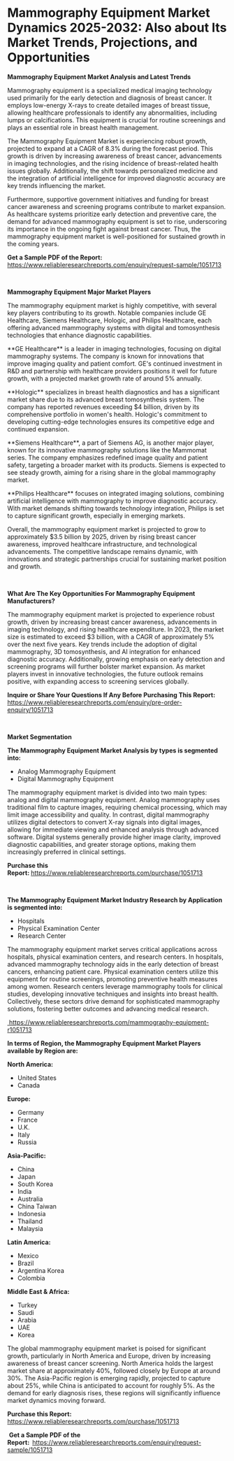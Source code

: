 <p><h1>Mammography Equipment Market Dynamics 2025-2032: Also about Its Market Trends, Projections, and Opportunities</h1></p><p><strong>Mammography Equipment Market Analysis and Latest Trends</strong></p>
<p><p>Mammography equipment is a specialized medical imaging technology used primarily for the early detection and diagnosis of breast cancer. It employs low-energy X-rays to create detailed images of breast tissue, allowing healthcare professionals to identify any abnormalities, including lumps or calcifications. This equipment is crucial for routine screenings and plays an essential role in breast health management.</p><p>The Mammography Equipment Market is experiencing robust growth, projected to expand at a CAGR of 8.3% during the forecast period. This growth is driven by increasing awareness of breast cancer, advancements in imaging technologies, and the rising incidence of breast-related health issues globally. Additionally, the shift towards personalized medicine and the integration of artificial intelligence for improved diagnostic accuracy are key trends influencing the market. </p><p>Furthermore, supportive government initiatives and funding for breast cancer awareness and screening programs contribute to market expansion. As healthcare systems prioritize early detection and preventive care, the demand for advanced mammography equipment is set to rise, underscoring its importance in the ongoing fight against breast cancer. Thus, the mammography equipment market is well-positioned for sustained growth in the coming years.</p></p>
<p><strong>Get a Sample PDF of the Report:&nbsp;</strong> <a href="https://www.reliableresearchreports.com/enquiry/request-sample/1051713?utm_campaign=3567&utm_medium=2&utm_source=Github&utm_content=ia&utm_term=13042025&utm_id=mammography-equipment">https://www.reliableresearchreports.com/enquiry/request-sample/1051713</a></p>
<p>&nbsp;</p>
<p><strong>Mammography Equipment Major Market Players</strong></p>
<p><p>The mammography equipment market is highly competitive, with several key players contributing to its growth. Notable companies include GE Healthcare, Siemens Healthcare, Hologic, and Philips Healthcare, each offering advanced mammography systems with digital and tomosynthesis technologies that enhance diagnostic capabilities.</p><p>**GE Healthcare** is a leader in imaging technologies, focusing on digital mammography systems. The company is known for innovations that improve imaging quality and patient comfort. GE's continued investment in R&D and partnership with healthcare providers positions it well for future growth, with a projected market growth rate of around 5% annually. </p><p>**Hologic** specializes in breast health diagnostics and has a significant market share due to its advanced breast tomosynthesis system. The company has reported revenues exceeding $4 billion, driven by its comprehensive portfolio in women's health. Hologic's commitment to developing cutting-edge technologies ensures its competitive edge and continued expansion.</p><p>**Siemens Healthcare**, a part of Siemens AG, is another major player, known for its innovative mammography solutions like the Mammomat series. The company emphasizes redefined image quality and patient safety, targeting a broader market with its products. Siemens is expected to see steady growth, aiming for a rising share in the global mammography market.</p><p>**Philips Healthcare** focuses on integrated imaging solutions, combining artificial intelligence with mammography to improve diagnostic accuracy. With market demands shifting towards technology integration, Philips is set to capture significant growth, especially in emerging markets.</p><p>Overall, the mammography equipment market is projected to grow to approximately $3.5 billion by 2025, driven by rising breast cancer awareness, improved healthcare infrastructure, and technological advancements. The competitive landscape remains dynamic, with innovations and strategic partnerships crucial for sustaining market position and growth.</p></p>
<p>&nbsp;</p>
<p><strong>What Are The Key Opportunities For Mammography Equipment Manufacturers?</strong></p>
<p><p>The mammography equipment market is projected to experience robust growth, driven by increasing breast cancer awareness, advancements in imaging technology, and rising healthcare expenditure. In 2023, the market size is estimated to exceed $3 billion, with a CAGR of approximately 5% over the next five years. Key trends include the adoption of digital mammography, 3D tomosynthesis, and AI integration for enhanced diagnostic accuracy. Additionally, growing emphasis on early detection and screening programs will further bolster market expansion. As market players invest in innovative technologies, the future outlook remains positive, with expanding access to screening services globally.</p></p>
<p><strong>Inquire or Share Your Questions If Any Before Purchasing This Report:</strong> <a href="https://www.reliableresearchreports.com/enquiry/pre-order-enquiry/1051713?utm_campaign=3567&utm_medium=2&utm_source=Github&utm_content=ia&utm_term=13042025&utm_id=mammography-equipment">https://www.reliableresearchreports.com/enquiry/pre-order-enquiry/1051713</a></p>
<p>&nbsp;</p>
<p><strong>Market Segmentation</strong></p>
<p><strong>The Mammography Equipment Market Analysis by types is segmented into:</strong></p>
<p><ul><li>Analog Mammography Equipment</li><li>Digital Mammography Equipment</li></ul></p>
<p><p>The mammography equipment market is divided into two main types: analog and digital mammography equipment. Analog mammography uses traditional film to capture images, requiring chemical processing, which may limit image accessibility and quality. In contrast, digital mammography utilizes digital detectors to convert X-ray signals into digital images, allowing for immediate viewing and enhanced analysis through advanced software. Digital systems generally provide higher image clarity, improved diagnostic capabilities, and greater storage options, making them increasingly preferred in clinical settings.</p></p>
<p><strong>Purchase this Report:&nbsp;</strong><a href="https://www.reliableresearchreports.com/purchase/1051713?utm_campaign=3567&utm_medium=2&utm_source=Github&utm_content=ia&utm_term=13042025&utm_id=mammography-equipment">https://www.reliableresearchreports.com/purchase/1051713</a></p>
<p>&nbsp;</p>
<p><strong>The Mammography Equipment Market Industry Research by Application is segmented into:</strong></p>
<p><ul><li>Hospitals</li><li>Physical Examination Center</li><li>Research Center</li></ul></p>
<p><p>The mammography equipment market serves critical applications across hospitals, physical examination centers, and research centers. In hospitals, advanced mammography technology aids in the early detection of breast cancers, enhancing patient care. Physical examination centers utilize this equipment for routine screenings, promoting preventive health measures among women. Research centers leverage mammography tools for clinical studies, developing innovative techniques and insights into breast health. Collectively, these sectors drive demand for sophisticated mammography solutions, fostering better outcomes and advancing medical research.</p></p>
<p><a href="https://www.reliableresearchreports.com/mammography-equipment-r1051713?utm_campaign=3567&utm_medium=2&utm_source=Github&utm_content=ia&utm_term=13042025&utm_id=mammography-equipment">&nbsp;https://www.reliableresearchreports.com/mammography-equipment-r1051713</a></p>
<p><strong>In terms of Region, the Mammography Equipment Market Players available by Region are:</strong></p>
<p>
    <p> <strong> North America: </strong>
        <ul>
            <li>United States</li>
            <li>Canada</li>
        </ul>
        </p> 
    <p> <strong> Europe: </strong>
        <ul>
            <li>Germany</li>
            <li>France</li>
            <li>U.K.</li>
            <li>Italy</li>
            <li>Russia</li>
        </ul>
        </p> 
    <p> <strong> Asia-Pacific: </strong>
        <ul>
            <li>China</li>
            <li>Japan</li>
            <li>South Korea</li>
            <li>India</li>
            <li>Australia</li>
            <li>China Taiwan</li>
            <li>Indonesia</li>
            <li>Thailand</li>
            <li>Malaysia</li>
        </ul>
        </p> 
    <p> <strong> Latin America: </strong>
        <ul>
            <li>Mexico</li>
            <li>Brazil</li>
            <li>Argentina Korea</li>
            <li>Colombia</li>
        </ul>
        </p> 
    <p> <strong> Middle East & Africa: </strong>
        <ul>
            <li>Turkey</li>
            <li>Saudi</li>
            <li>Arabia</li>
            <li>UAE</li>
            <li>Korea</li>
        </ul>
    </p>
    </p>
<p><p>The global mammography equipment market is poised for significant growth, particularly in North America and Europe, driven by increasing awareness of breast cancer screening. North America holds the largest market share at approximately 40%, followed closely by Europe at around 30%. The Asia-Pacific region is emerging rapidly, projected to capture about 25%, while China is anticipated to account for roughly 5%. As the demand for early diagnosis rises, these regions will significantly influence market dynamics moving forward.</p></p>
<p><strong>Purchase this Report: </strong><a href="https://www.reliableresearchreports.com/purchase/1051713?utm_campaign=3567&utm_medium=2&utm_source=Github&utm_content=ia&utm_term=13042025&utm_id=mammography-equipment">https://www.reliableresearchreports.com/purchase/1051713</a></p>
<p>&nbsp;<strong>Get a Sample PDF of the Report:&nbsp;&nbsp;</strong><a href="https://www.reliableresearchreports.com/enquiry/request-sample/1051713?utm_campaign=3567&utm_medium=2&utm_source=Github&utm_content=ia&utm_term=13042025&utm_id=mammography-equipment">https://www.reliableresearchreports.com/enquiry/request-sample/1051713</a></p>
<p><strong></strong></p>
<p><p></p><p></p><p></p></p>